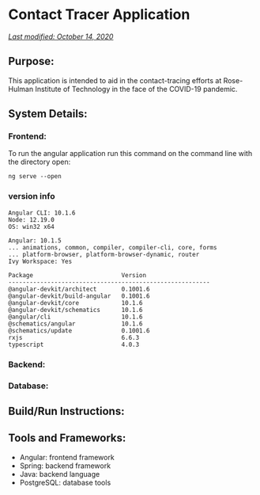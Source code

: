 # Contact Tracer Application
<i> <ins> Last modified: October 14, 2020 </ins> </i>

## Purpose: 
This application is intended to aid in the contact-tracing efforts at Rose-Hulman Institute of Technology in the face of the COVID-19 pandemic. 

## System Details: 
### Frontend:
To run the angular application run this command on the command line with the directory open:

    ng serve --open

<h3> version info </h3>
    
    Angular CLI: 10.1.6
    Node: 12.19.0
    OS: win32 x64

    Angular: 10.1.5
    ... animations, common, compiler, compiler-cli, core, forms
    ... platform-browser, platform-browser-dynamic, router
    Ivy Workspace: Yes

    Package                         Version
    ---------------------------------------------------------
    @angular-devkit/architect       0.1001.6
    @angular-devkit/build-angular   0.1001.6
    @angular-devkit/core            10.1.6
    @angular-devkit/schematics      10.1.6
    @angular/cli                    10.1.6
    @schematics/angular             10.1.6
    @schematics/update              0.1001.6
    rxjs                            6.6.3
    typescript                      4.0.3


### Backend: 
### Database: 

## Build/Run Instructions: 

## Tools and Frameworks: 
* Angular: frontend framework 
* Spring: backend framework 
* Java: backend language 
* PostgreSQL: database tools
